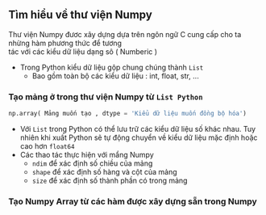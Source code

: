 ## Tìm hiểu về thư viện Numpy
Thư viện Numpy đươc xây dựng dựa trên ngôn ngữ C cung cấp cho ta nhừng hàm phương thức để tương   
tác với các kiểu dữ liệu dạng sô ( Numberic )
* Trong Python kiểu dữ liệu gộp chung chúng thành `List`
    * Bao gồm toàn bộ các kiểu dữ liệu : int, float, str, ... 
### Tạo mảng ở trong thư viện Numpy từ `List Python`
```Python
np.array( Mảng muốn tạo , dtype = 'Kiểu dữ liệu muốn đồng bộ hóa')
```
* Với `List` trong Python có thể lưu trữ các kiểu dữ liệu số khác nhau. Tuy nhiên khi xuất Python sẽ
  tự động chuyển về kiểu dữ liệu mặc định hoặc cao hơn `float64`
* Các thao tác thực hiện với mẩng Numpy
  * `ndim` để xác định số chiều của mảng 
  * `shape` để xác định số hàng và cột của mảng
  * `size` để xác định số thành phần có trong mảng 
### Tạo Numpy Array từ các hàm được xây dựng sẵn trong Numpy
